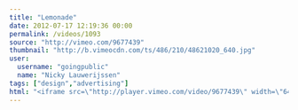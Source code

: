 ```yaml
---
title: "Lemonade"
date: 2012-07-17 12:19:36 00:00
permalink: /videos/1093
source: "http://vimeo.com/9677439"
thumbnail: "http://b.vimeocdn.com/ts/486/210/48621020_640.jpg"
user:
  username: "goingpublic"
  name: "Nicky Lauwerijssen"
tags: ["design","advertising"]
html: "<iframe src=\"http://player.vimeo.com/video/9677439\" width=\"640\" height=\"360\" frameborder=\"0\" webkitAllowFullScreen mozallowfullscreen allowFullScreen></iframe>"
---
```


